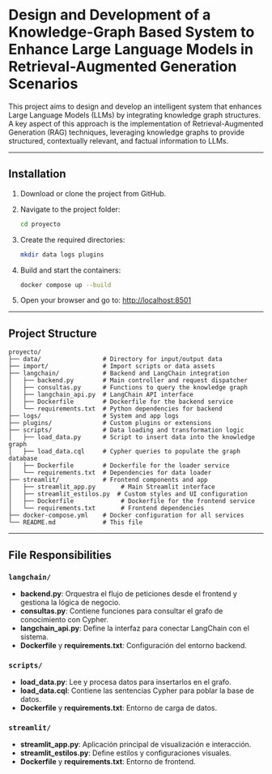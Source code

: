# Design and Development of a Knowledge-Graph Based System to Enhance Large Language Models in Retrieval-Augmented Generation Scenarios

This project aims to design and develop an intelligent system that enhances Large Language Models (LLMs) by integrating knowledge graph structures. A key aspect of this approach is the implementation of Retrieval-Augmented Generation (RAG) techniques, leveraging knowledge graphs to provide structured, contextually relevant, and factual information to LLMs.

---

## Installation

1. Download or clone the project from GitHub.
2. Navigate to the project folder:

   ```bash
   cd proyecto
   ```
3. Create the required directories:

   ```bash
   mkdir data logs plugins
   ```
4. Build and start the containers:

   ```bash
   docker compose up --build
   ```
5. Open your browser and go to: [http://localhost:8501](http://localhost:8501)

---

## Project Structure

```
proyecto/
├── data/                 # Directory for input/output data
├── import/               # Import scripts or data assets
├── langchain/            # Backend and LangChain integration
│   ├── backend.py        # Main controller and request dispatcher
│   ├── consultas.py      # Functions to query the knowledge graph
│   ├── langchain_api.py  # LangChain API interface
│   ├── Dockerfile        # Dockerfile for the backend service
│   └── requirements.txt  # Python dependencies for backend
├── logs/                 # System and app logs
├── plugins/              # Custom plugins or extensions
├── scripts/              # Data loading and transformation logic
│   ├── load_data.py      # Script to insert data into the knowledge graph
│   ├── load_data.cql     # Cypher queries to populate the graph database
│   ├── Dockerfile        # Dockerfile for the loader service
│   └── requirements.txt  # Dependencies for data loader
├── streamlit/            # Frontend components and app
│   ├── streamlit_app.py       # Main Streamlit interface
│   ├── streamlit_estilos.py  # Custom styles and UI configuration
│   ├── Dockerfile             # Dockerfile for the frontend service
│   └── requirements.txt       # Frontend dependencies
├── docker-compose.yml    # Docker configuration for all services
└── README.md             # This file
```

---

## File Responsibilities

### `langchain/`

* **backend.py**: Orquestra el flujo de peticiones desde el frontend y gestiona la lógica de negocio.
* **consultas.py**: Contiene funciones para consultar el grafo de conocimiento con Cypher.
* **langchain\_api.py**: Define la interfaz para conectar LangChain con el sistema.
* **Dockerfile** y **requirements.txt**: Configuración del entorno backend.

### `scripts/`

* **load\_data.py**: Lee y procesa datos para insertarlos en el grafo.
* **load\_data.cql**: Contiene las sentencias Cypher para poblar la base de datos.
* **Dockerfile** y **requirements.txt**: Entorno de carga de datos.

### `streamlit/`

* **streamlit\_app.py**: Aplicación principal de visualización e interacción.
* **streamlit\_estilos.py**: Define estilos y configuraciones visuales.
* **Dockerfile** y **requirements.txt**: Entorno de frontend.
